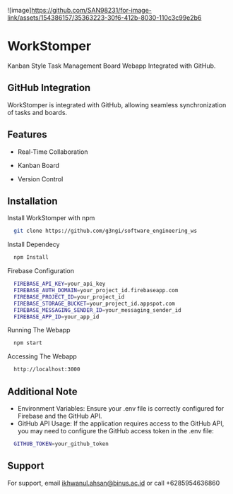 ![image]https://github.com/SAN98231/for-image-link/assets/154386157/35363223-30f6-412b-8030-110c3c99e2b6


# WorkStomper

Kanban Style Task Management Board Webapp Integrated with GitHub.


## GitHub Integration
WorkStomper is integrated with GitHub, allowing seamless synchronization of tasks and boards.
## Features

- Real-Time Collaboration

- Kanban Board

- Version Control


## Installation

Install WorkStomper with npm

```bash
  git clone https://github.com/g3ngi/software_engineering_ws
```

Install Dependecy
```bash
  npm Install
```

Firebase Configuration
```bash
  FIREBASE_API_KEY=your_api_key
  FIREBASE_AUTH_DOMAIN=your_project_id.firebaseapp.com
  FIREBASE_PROJECT_ID=your_project_id
  FIREBASE_STORAGE_BUCKET=your_project_id.appspot.com
  FIREBASE_MESSAGING_SENDER_ID=your_messaging_sender_id
  FIREBASE_APP_ID=your_app_id
```

Running The Webapp
```bash
  npm start 
```

Accessing The Webapp
```bash
  http://localhost:3000
```

## Additional Note

- Environment Variables: Ensure your .env file is correctly configured for Firebase and the GitHub API.
- GitHub API Usage: If the application requires access to the GitHub API, you may need to configure the GitHub access token in the .env file:
```bash
  GITHUB_TOKEN=your_github_token
```

## Support

For support, email ikhwanul.ahsan@binus.ac.id 
or call +6285954636860
